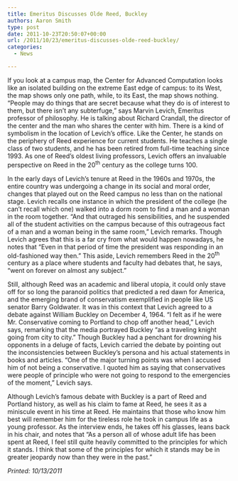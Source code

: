 ```yaml
---
title: Emeritus Discusses Olde Reed, Buckley
authors: Aaron Smith
type: post
date: 2011-10-23T20:50:07+00:00
url: /2011/10/23/emeritus-discusses-olde-reed-buckley/
categories:
  - News

---
```

If you look at a campus map, the Center for Advanced Computation looks like an isolated building on the extreme East edge of campus: to its West, the map shows only one path, while, to its East, the map shows nothing. “People may do things that are secret because what they do is of interest to them, but there isn’t any subterfuge,” says Marvin Levich, Emeritus professor of philosophy. He is talking about Richard Crandall, the director of the center and the man who shares the center with him. There is a kind of symbolism in the location of Levich’s office. Like the Center, he stands on the periphery of Reed experience for current students. He teaches a single class of two students, and he has been retired from full-time teaching since 1993. As one of Reed’s oldest living professors, Levich offers an invaluable perspective on Reed in the 20<sup>th</sup> century as the college turns 100.

In the early days of Levich’s tenure at Reed in the 1960s and 1970s, the entire country was undergoing a change in its social and moral order, changes that played out on the Reed campus no less than on the national stage. Levich recalls one instance in which the president of the college (he can’t recall which one) walked into a dorm room to find a man and a woman in the room together. “And that outraged his sensibilities, and he suspended all of the student activities on the campus because of this outrageous fact of a man and a woman being in the same room,” Levich remarks. Though Levich agrees that this is a far cry from what would happen nowadays, he notes that “Even in that period of time the president was responding in an old-fashioned way then.” This aside, Levich remembers Reed in the 20<sup>th</sup> century as a place where students and faculty had debates that, he says, “went on forever on almost any subject.”

Still, although Reed was an academic and liberal utopia, it could only stave off for so long the paranoid politics that predicted a red dawn for America, and the emerging brand of conservatism exemplified in people like US senator Barry Goldwater. It was in this context that Levich agreed to a debate against William Buckley on December 4, 1964. “I felt as if he were Mr. Conservative coming to Portland to chop off another head,” Levich says, remarking that the media portrayed Buckley “as a traveling knight going from city to city.” Though Buckley had a penchant for drowning his opponents in a deluge of facts, Levich carried the debate by pointing out the inconsistencies between Buckley’s persona and his actual statements in books and articles. “One of the major turning points was when I accused him of not being a conservative. I quoted him as saying that conservatives were people of principle who were not going to respond to the emergencies of the moment,” Levich says.

Although Levich’s famous debate with Buckley is a part of Reed and Portland history, as well as his claim to fame at Reed, he sees it as a miniscule event in his time at Reed. He maintains that those who know him best will remember him for the tireless role he took in campus life as a young professor. As the interview ends, he takes off his glasses, leans back in his chair, and notes that “As a person all of whose adult life has been spent at Reed, I feel still quite heavily committed to the principles for which it stands. I think that some of the principles for which it stands may be in greater jeopardy now than they were in the past.”

_Printed: 10/13/2011_